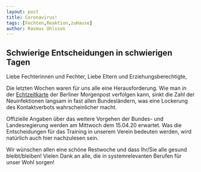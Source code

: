 ```yaml
---
layout: post
title: Coronavirus!
tags: [Fechten,Reaktion,zuHause]
author: Rasmus Ohlsson
---
```


## Schwierige Entscheidungen in schwierigen Tagen
Liebe Fechterinnen und Fechter,
Liebe Eltern und Erziehungsberechtigte,

Die letzten Wochen waren für uns alle eine Herausforderung. Wie man in der [Echtzeitkarte](https://interaktiv.morgenpost.de/corona-virus-karte-infektionen-deutschland-weltweit/) der Berliner Morgenpost verfolgen kann, sinkt die Zahl der Neuinfektionen langsam in fast allen Bundesländern, was eine Lockerung des Kontaktverbots wahrscheinlicher macht.

Offizielle Angaben über das weitere Vorgehen der Bundes- und Landesregierung werden am Mittwoch dem 15.04.20 erwartet. Was die Entscheidungen für das Training in unserem Verein bedeuten werden, wird natürlich auch hier nachzulesen sein.

Wir wünschen allen eine schöne Restwoche und dass Ihr/Sie alle gesund bleibt/bleiben!
Vielen Dank an alle, die in systemrelevanten Berufen für unser Wohl sorgen!
